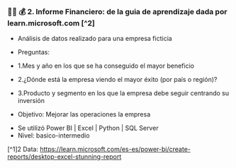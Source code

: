 ### 🍕💴 💰 2. Informe Financiero: de la guia de aprendizaje dada por learn.microsoft.com [^2] 

+ Análisis de datos realizado para una empresa ficticia 
+ Preguntas: 
+   1.Mes y año en los que se ha conseguido el mayor beneficio
+   2.¿Dónde está la empresa viendo el mayor éxito (por país o región)?
+   3.Producto y segmento en los que la empresa debe seguir centrando su inversión

+ Objetivo: Mejorar las operaciones la empresa

- Se utilizó  Power BI |  Excel  |  Python |  SQL Server
- Nivel: basico-intermedio








[^1]2 Data: https://learn.microsoft.com/es-es/power-bi/create-reports/desktop-excel-stunning-report
